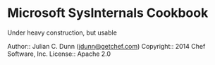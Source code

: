 # Microsoft SysInternals Cookbook

Under heavy construction, but usable

Author:: Julian C. Dunn (<jdunn@getchef.com>)
Copyright:: 2014 Chef Software, Inc.
License:: Apache 2.0
